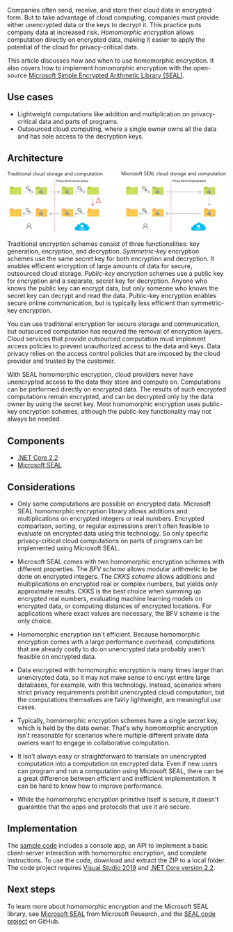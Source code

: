 

Companies often send, receive, and store their cloud data in encrypted form. But to take advantage of cloud computing, companies must provide either unencrypted data or the keys to decrypt it. This practice puts company data at increased risk. *Homomorphic encryption* allows computation directly on encrypted data, making it easier to apply the potential of the cloud for privacy-critical data.

This article discusses how and when to use homomorphic encryption. It also covers how to implement homomorphic encryption with the open-source [Microsoft Simple Encrypted Arithmetic Library (SEAL)](https://github.com/microsoft/SEAL#introduction).

## Use cases

- Lightweight computations like addition and multiplication on privacy-critical data and parts of programs.
- Outsourced cloud computing, where a single owner owns all the data and has sole access to the decryption keys.

## Architecture

![Traditional and SEAL encryption](../media/seal.png)

Traditional encryption schemes consist of three functionalities: key generation, encryption, and decryption. *Symmetric-key* encryption schemes use the same secret key for both encryption and decryption. It enables efficient encryption of large amounts of data for secure, outsourced cloud storage. *Public-key* encryption schemes use a public key for encryption and a separate, secret key for decryption. Anyone who knows the public key can encrypt data, but only someone who knows the secret key can decrypt and read the data. Public-key encryption enables secure online communication, but is typically less efficient than symmetric-key encryption.

You can use traditional encryption for secure storage and communication, but outsourced computation has required the removal of encryption layers. Cloud services that provide outsourced computation must implement access policies to prevent unauthorized access to the data and keys. Data privacy relies on the access control policies that are imposed by the cloud provider and trusted by the customer.

With SEAL homomorphic encryption, cloud providers never have unencrypted access to the data they store and compute on. Computations can be performed directly on encrypted data. The results of such encrypted computations remain encrypted, and can be decrypted only by the data owner by using the secret key. Most homomorphic encryption uses public-key encryption schemes, although the public-key functionality may not always be needed.

## Components

- [.NET Core 2.2](https://dotnet.microsoft.com/download/dotnet/2.2)
- [Microsoft SEAL](https://www.microsoft.com/research/project/microsoft-seal/)

## Considerations

- Only some computations are possible on encrypted data. Microsoft SEAL homomorphic encryption library allows additions and multiplications on encrypted integers or real numbers. Encrypted comparison, sorting, or regular expressions aren't often feasible to evaluate on encrypted data using this technology. So only specific privacy-critical cloud computations on parts of programs can be implemented using Microsoft SEAL.

- Microsoft SEAL comes with two homomorphic encryption schemes with different properties. The *BFV scheme* allows modular arithmetic to be done on encrypted integers. The *CKKS scheme* allows additions and multiplications on encrypted real or complex numbers, but yields only approximate results. CKKS is the best choice when summing up encrypted real numbers, evaluating machine learning models on encrypted data, or computing distances of encrypted locations. For applications where exact values are necessary, the BFV scheme is the only choice.

- Homomorphic encryption isn't efficient. Because homomorphic encryption comes with a large performance overhead, computations that are already costly to do on unencrypted data probably aren't feasible on encrypted data.

- Data encrypted with homomorphic encryption is many times larger than unencrypted data, so it may not make sense to encrypt entire large databases, for example, with this technology. Instead, scenarios where strict privacy requirements prohibit unencrypted cloud computation, but the computations themselves are fairly lightweight, are meaningful use cases. 

- Typically, homomorphic encryption schemes have a single secret key, which is held by the data owner. That's why homomorphic encryption isn't reasonable for scenarios where multiple different private data owners want to engage in collaborative computation.

- It isn't always easy or straightforward to translate an unencrypted computation into a computation on encrypted data. Even if new users can program and run a computation using Microsoft SEAL, there can be a great difference between efficient and inefficient implementation. It can be hard to know how to improve performance.

- While the homomorphic encryption primitive itself is secure, it doesn't guarantee that the apps and protocols that use it are secure.

## Implementation

The [sample code](https://zarmada.blob.core.windows.net/ai-school-module-updates/ai-school-lab-seal.zip) includes a console app, an API to implement a basic client-server interaction with homomorphic encryption, and complete instructions. To use the code, download and extract the ZIP to a local folder. The code project requires [Visual Studio 2019](https://www.visualstudio.com/downloads/) and [.NET Core version 2.2](https://dotnet.microsoft.com/download/dotnet-core/2.2).

## Next steps

To learn more about homomorphic encryption and the Microsoft SEAL library, see [Microsoft SEAL](https://www.microsoft.com/research/project/microsoft-seal/) from Microsoft Research, and the [SEAL code project](https://github.com/microsoft/SEAL) on GitHub.
